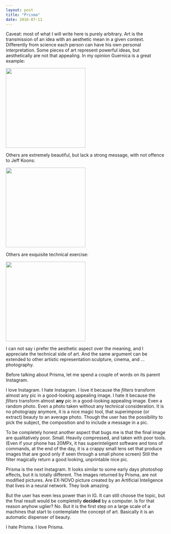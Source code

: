 ```yaml
---
layout: post
title: "Prisma"
date: 2016-07-11
---
```

Caveat: most of what I will write here is purely arbitrary. 
Art is the transmission of an idea with an aesthetic mean in a given context. Differently from science each person can have his own personal interpretation.
Some pieces of art represent powerful ideas, but aesthetically are not that appealing. 
In my opinion Guernica is a great example:

<img src="https://s-media-cache-ak0.pinimg.com/564x/d2/f2/8f/d2f28f4ce5cd7faa2599d38b178b11b3.jpg" width="250">


Others are extremely beautiful, but lack a strong message, with not offence to Jeff Koons:

<img src="http://www.newcriterion.com/cm/images/koons34.jpg" width="250">

Others are exquisite technical exercise:

<img src="http://static.boredpanda.com/blog/wp-content/uuuploads/hyper-realistic-artworks/hyper-realistic-artworks-19-2.jpg" width="250">

I can not say i prefer the aesthetic aspect over the meaning, and I appreciate the technical side of art. And the same argument can be extended to other artistic representation:sculpture, cinema, and ... photography.

Before talking about Prisma, let me spend a couple of words on its parent Instagram.

I love Instagram. I hate Instagram. 
I love it because the _filters_ transform almost any pic in a good-looking appealing image.
I hate it because the _filters_ transform almost **any** pic in a good-looking appealing image. Even a random photo. Even a photo taken without any technical consideration.
It is no photograpy anymore, it is a nice magic tool, that superimpose (or extract) beauty to an average photo.
Though the user  has the possibility to pick the subject, the composition and to include a message in a pic.

To be completely honest another aspect that bugs me is that the final image are qualitatively poor. Small. Heavily compressed, and taken with poor tools.
(Even if your phone has 20MPx, it has superinteligent software and tons of commands, at the end of the day, it is a crappy small lens set that produce images that are good only if seen through a small phone screen)
Still the filter magically return a good looking, unprintable nice pic.


Prisma is the next Instagram. It looks similar to some early days photoshop effects, but it is totally different.
The images returned by Prisma, are not modified pictures. Are EX-NOVO picture created by an Artificial Inteligence that lives in a neural network.
They look amazing.

But the user has even less power than in IG. It can still choose the topic, but the final result would be completelly **decided** by a computer.
Is for that reason anyhow uglier? No.
But it is the first step on a large scale of a machines that start to contemplate the concept of art. Basically it is an automatic dispenser of beauty.

I hate Prisma. I love Prisma.
 
